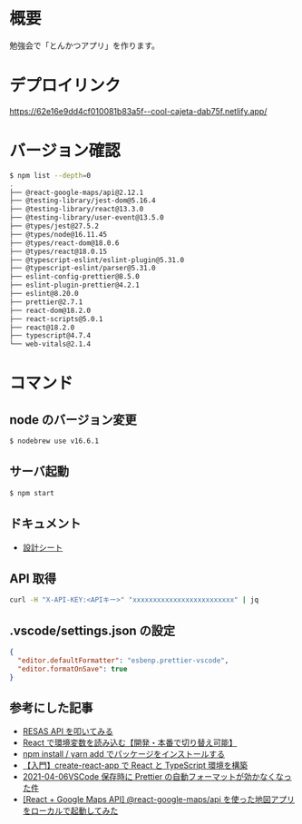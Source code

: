 # 概要

勉強会で「とんかつアプリ」を作ります。

# デプロイリンク

https://62e16e9dd4cf010081b83a5f--cool-cajeta-dab75f.netlify.app/

# バージョン確認

```sh
$ npm list --depth=0
.
├── @react-google-maps/api@2.12.1
├── @testing-library/jest-dom@5.16.4
├── @testing-library/react@13.3.0
├── @testing-library/user-event@13.5.0
├── @types/jest@27.5.2
├── @types/node@16.11.45
├── @types/react-dom@18.0.6
├── @types/react@18.0.15
├── @typescript-eslint/eslint-plugin@5.31.0
├── @typescript-eslint/parser@5.31.0
├── eslint-config-prettier@8.5.0
├── eslint-plugin-prettier@4.2.1
├── eslint@8.20.0
├── prettier@2.7.1
├── react-dom@18.2.0
├── react-scripts@5.0.1
├── react@18.2.0
├── typescript@4.7.4
└── web-vitals@2.1.4
```

# コマンド

## node のバージョン変更

```sh
$ nodebrew use v16.6.1
```

## サーバ起動

```sh
$ npm start
```

## ドキュメント

- [設計シート](https://docs.google.com/presentation/d/1SACRbS3usxWGdJpoAvLG1ynb9jU000Od0tj7tOeLsuI/edit?usp=sharing)

## API 取得

```sh
curl -H "X-API-KEY:<APIキー>" "xxxxxxxxxxxxxxxxxxxxxxxxx" | jq
```

## .vscode/settings.json の設定

```json
{
  "editor.defaultFormatter": "esbenp.prettier-vscode",
  "editor.formatOnSave": true
}
```

## 参考にした記事

- [RESAS API を叩いてみる](https://qiita.com/vankobe/items/96877f27887e83b2ceb1)
- [React で環境変数を読み込む【開発・本番で切り替え可能】](https://ralacode.com/blog/post/use-env-variables-in-react/)
- [npm install / yarn add でパッケージをインストールする](https://qiita.com/rearail/items/859a717990b39779bb6c)
- [【入門】create-react-app で React と TypeScript 環境を構築](https://mo-gu-mo-gu.com/create-react-app-typescript/)
- [2021-04-06VSCode 保存時に Prettier の自動フォーマットが効かなくなった件](https://chaika.hatenablog.com/entry/2021/04/06/101500)
- [[React + Google Maps API] @react-google-maps/api を使った地図アプリをローカルで起動してみた](https://dev.classmethod.jp/articles/launching-a-map-app-using-react-google-maps-api-locally/)
